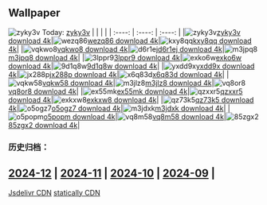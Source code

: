 ## Wallpaper
![zyky3v](https://w.wallhaven.cc/full/zy/wallhaven-zyky3v.jpg) Today: [zyky3v](https://th.wallhaven.cc/small/zy/zyky3v.jpg)
|      |      |      |
| :----: | :----: | :----: |
|![zyky3v](https://th.wallhaven.cc/small/zy/zyky3v.jpg)[zyky3v download 4k](https://wallhaven.cc/w/zyky3v)|![wezq86](https://th.wallhaven.cc/small/we/wezq86.jpg)[wezq86 download 4k](https://wallhaven.cc/w/wezq86)|![kxy8qq](https://th.wallhaven.cc/small/kx/kxy8qq.jpg)[kxy8qq download 4k](https://wallhaven.cc/w/kxy8qq)|
|![vqkwo8](https://th.wallhaven.cc/small/vq/vqkwo8.jpg)[vqkwo8 download 4k](https://wallhaven.cc/w/vqkwo8)|![d6r1ej](https://th.wallhaven.cc/small/d6/d6r1ej.jpg)[d6r1ej download 4k](https://wallhaven.cc/w/d6r1ej)|![m3jpq8](https://th.wallhaven.cc/small/m3/m3jpq8.jpg)[m3jpq8 download 4k](https://wallhaven.cc/w/m3jpq8)|
|![3lppr9](https://th.wallhaven.cc/small/3l/3lppr9.jpg)[3lppr9 download 4k](https://wallhaven.cc/w/3lppr9)|![exko6w](https://th.wallhaven.cc/small/ex/exko6w.jpg)[exko6w download 4k](https://wallhaven.cc/w/exko6w)|![9d1q8w](https://th.wallhaven.cc/small/9d/9d1q8w.jpg)[9d1q8w download 4k](https://wallhaven.cc/w/9d1q8w)|
|![yxdd9x](https://th.wallhaven.cc/small/yx/yxdd9x.jpg)[yxdd9x download 4k](https://wallhaven.cc/w/yxdd9x)|![jx288p](https://th.wallhaven.cc/small/jx/jx288p.jpg)[jx288p download 4k](https://wallhaven.cc/w/jx288p)|![x6q83d](https://th.wallhaven.cc/small/x6/x6q83d.jpg)[x6q83d download 4k](https://wallhaven.cc/w/x6q83d)|
|![vqkw58](https://th.wallhaven.cc/small/vq/vqkw58.jpg)[vqkw58 download 4k](https://wallhaven.cc/w/vqkw58)|![m3jlz8](https://th.wallhaven.cc/small/m3/m3jlz8.jpg)[m3jlz8 download 4k](https://wallhaven.cc/w/m3jlz8)|![vq8or8](https://th.wallhaven.cc/small/vq/vq8or8.jpg)[vq8or8 download 4k](https://wallhaven.cc/w/vq8or8)|
|![ex55mk](https://th.wallhaven.cc/small/ex/ex55mk.jpg)[ex55mk download 4k](https://wallhaven.cc/w/ex55mk)|![qzxxr5](https://th.wallhaven.cc/small/qz/qzxxr5.jpg)[qzxxr5 download 4k](https://wallhaven.cc/w/qzxxr5)|![exkxw8](https://th.wallhaven.cc/small/ex/exkxw8.jpg)[exkxw8 download 4k](https://wallhaven.cc/w/exkxw8)|
|![qz73k5](https://th.wallhaven.cc/small/qz/qz73k5.jpg)[qz73k5 download 4k](https://wallhaven.cc/w/qz73k5)|![o5ogz7](https://th.wallhaven.cc/small/o5/o5ogz7.jpg)[o5ogz7 download 4k](https://wallhaven.cc/w/o5ogz7)|![m3jdxk](https://th.wallhaven.cc/small/m3/m3jdxk.jpg)[m3jdxk download 4k](https://wallhaven.cc/w/m3jdxk)|
|![o5popm](https://th.wallhaven.cc/small/o5/o5popm.jpg)[o5popm download 4k](https://wallhaven.cc/w/o5popm)|![vq8m58](https://th.wallhaven.cc/small/vq/vq8m58.jpg)[vq8m58 download 4k](https://wallhaven.cc/w/vq8m58)|![85zgx2](https://th.wallhaven.cc/small/85/85zgx2.jpg)[85zgx2 download 4k](https://wallhaven.cc/w/85zgx2)|

### 历史归档：
[2024-12](https://github.com/april-projects/april-wallpaper/tree/main/picture/2024-12/) | [2024-11](https://github.com/april-projects/april-wallpaper/tree/main/picture/2024-11/) | [2024-10](https://github.com/april-projects/april-wallpaper/tree/main/picture/2024-10/) | [2024-09](https://github.com/april-projects/april-wallpaper/tree/main/picture/2024-09/) | 
---
[Jsdelivr CDN](https://cdn.jsdelivr.net/gh/april-projects/april-wallpaper/api.json)
[statically CDN](https://cdn.statically.io/gh/april-projects/april-wallpaper/main/api.json)